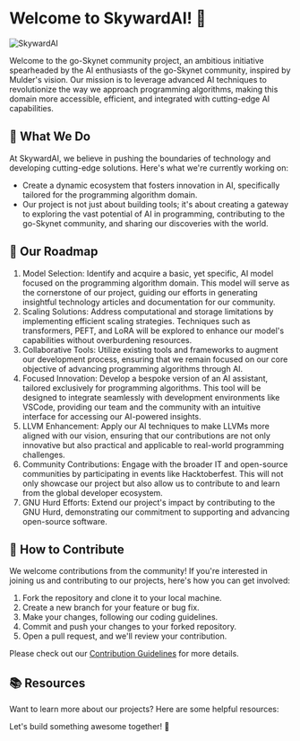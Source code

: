 # Welcome to SkywardAI! 🚀

![SkywardAI](https://avatars.githubusercontent.com/u/133020598?s=400&u=bdf0fc0d741e20b15ee565fd57f4891d85fb5c8c&v=4)

Welcome to the go-Skynet community project, an ambitious initiative spearheaded by the AI enthusiasts of the go-Skynet community, inspired by Mulder's vision. Our mission is to leverage advanced AI techniques to revolutionize the way we approach programming algorithms, making this domain more accessible, efficient, and integrated with cutting-edge AI capabilities.

## 🌟 What We Do

At SkywardAI, we believe in pushing the boundaries of technology and developing cutting-edge solutions. Here's what we're currently working on:

- Create a dynamic ecosystem that fosters innovation in AI, specifically tailored for the programming algorithm domain. 
- Our project is not just about building tools; it's about creating a gateway to exploring the vast potential of AI in programming, contributing to the go-Skynet community, and sharing our discoveries with the world.


## 🚌 Our Roadmap

1. Model Selection: Identify and acquire a basic, yet specific, AI model focused on the programming algorithm domain. This model will serve as the cornerstone of our project, guiding our efforts in generating insightful technology articles and documentation for our community.
2. Scaling Solutions: Address computational and storage limitations by implementing efficient scaling strategies. Techniques such as transformers, PEFT, and LoRA will be explored to enhance our model's capabilities without overburdening resources.
3. Collaborative Tools: Utilize existing tools and frameworks to augment our development process, ensuring that we remain focused on our core objective of advancing programming algorithms through AI.
4. Focused Innovation: Develop a bespoke version of an AI assistant, tailored exclusively for programming algorithms. This tool will be designed to integrate seamlessly with development environments like VSCode, providing our team and the community with an intuitive interface for accessing our AI-powered insights.
5. LLVM Enhancement: Apply our AI techniques to make LLVMs more aligned with our vision, ensuring that our contributions are not only innovative but also practical and applicable to real-world programming challenges.
6. Community Contributions: Engage with the broader IT and open-source communities by participating in events like Hacktoberfest. This will not only showcase our project but also allow us to contribute to and learn from the global developer ecosystem.
7. GNU Hurd Efforts: Extend our project's impact by contributing to the GNU Hurd, demonstrating our commitment to supporting and advancing open-source software.


## 🤝 How to Contribute

We welcome contributions from the community! If you're interested in joining us and contributing to our projects, here's how you can get involved:

1. Fork the repository and clone it to your local machine.
2. Create a new branch for your feature or bug fix.
3. Make your changes, following our coding guidelines.
4. Commit and push your changes to your forked repository.
5. Open a pull request, and we'll review your contribution.

Please check out our [Contribution Guidelines](CONTRIBUTING.md) for more details.

## 📚 Resources

Want to learn more about our projects? Here are some helpful resources:

<!-- # @Aisuko TODO -->
<!-- - [Project A Documentation]()
- [Project B Wiki]()
- [Project C API Reference]() -->

<!-- ## 📢 Stay Connected

Join our [Discord community]() to chat with fellow members, ask questions, and share ideas. -->

Let's build something awesome together! 🎉
